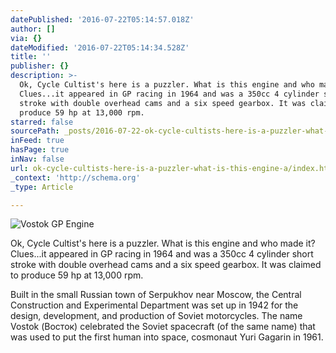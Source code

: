 ```yaml
---
datePublished: '2016-07-22T05:14:57.018Z'
author: []
via: {}
dateModified: '2016-07-22T05:14:34.528Z'
title: ''
publisher: {}
description: >-
  Ok, Cycle Cultist's here is a puzzler. What is this engine and who made it?
  Clues...it appeared in GP racing in 1964 and was a 350cc 4 cylinder short
  stroke with double overhead cams and a six speed gearbox. It was claimed to
  produce 59 hp at 13,000 rpm.
starred: false
sourcePath: _posts/2016-07-22-ok-cycle-cultists-here-is-a-puzzler-what-is-this-engine-a.md
inFeed: true
hasPage: true
inNav: false
url: ok-cycle-cultists-here-is-a-puzzler-what-is-this-engine-a/index.html
_context: 'http://schema.org'
_type: Article

---
```

![Vostok GP Engine](https://the-grid-user-content.s3-us-west-2.amazonaws.com/4583f4d9-fac4-4890-bfc9-45f8a14c4f02.jpg)

Ok, Cycle Cultist's here is a puzzler. What is this engine and who made it? Clues...it appeared in GP racing in 1964 and was a 350cc 4 cylinder short stroke with double overhead cams and a six speed gearbox. It was claimed to produce 59 hp at 13,000 rpm.

Built in the small Russian town of Serpukhov near Moscow, the Central Construction and Experimental Department was set up in 1942 for the design, development, and production of Soviet motorcycles. The name Vostok (Восток) celebrated the Soviet spacecraft (of the same name) that was used to put the first human into space, cosmonaut Yuri Gagarin in 1961\.